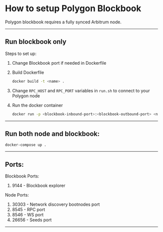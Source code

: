 How to setup Polygon Blockbook
===


Polygon blockbook requires a fully synced Arbitrum node.

---
## Run blockbook only

Steps to set up:
1. Change Blockbook port if needed in Dockerfile

2. Build Dockerfile

    ```bash
    docker build -t <name> .
    ```

3. Change ```RPC_HOST``` and ```RPC_PORT``` variables in ```run.sh``` to connect to your Polygon node

4. Run the docker container

     ```bash
    docker run -p <blockbook-inbound-port>:<blockbook-outbound-port> <name>
    ```
---
## Run both node and blockbook:

```docker-compose up .```

---

## Ports:
Blockbook Ports:

1. 9144 - Blockbook explorer

Node Ports:

1. 30303 - Network discovery bootnodes port
2. 8545 - RPC port
3. 8546 - WS port
4. 26656 - Seeds port
---